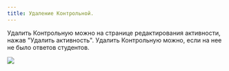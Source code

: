 ```yaml
---
title: Удаление Контрольной.
---
```


Удалить Контрольную можно на странице редактирования активности, нажав "Удалить активность". Удалить Контрольную можно, если на нее не было ответов студентов.

![](./Screenshot_781.png)